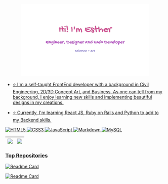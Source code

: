 <p align="center" dir="auto">
<a href="https://github.com/athenacats/" rel="no-follow"><img width="80%" alt="Hello! I'm Esther. Engineer, Designer and Web Developer" src="images/bannertrpt.png" style="max-width :100%">
</p>

- :star: I'm a self-taught FrontEnd developer with a background in Civil Engineering, 2D/3D Concept Art, and Business. As one can tell from my background, I enjoy learning new skills and implementing beautiful designs in my creations.

- :star: Currently, I'm learning React JS, Ruby on Rails and Python to add to my Backend skills.

![HTML5](https://img.shields.io/badge/html5-%23E34F26.svg?style=for-the-badge&logo=html5&logoColor=white)
![CSS3](https://img.shields.io/badge/css3-%231572B6.svg?style=for-the-badge&logo=css3&logoColor=white)
![JavaScript](https://img.shields.io/badge/javascript-%23323330.svg?style=for-the-badge&logo=javascript&logoColor=%23F7DF1E)
![Markdown](https://img.shields.io/badge/markdown-%23000000.svg?style=for-the-badge&logo=markdown&logoColor=white)
![MySQL](https://img.shields.io/badge/mysql-%2300f.svg?style=for-the-badge&logo=mysql&logoColor=white)

<table>
<thead>
<th>
<a href="<a href="https://github.com/athenacats/github-readme-stats">
<img align="center" src="https://github-readme-stats.vercel.app/api?username=athenacats&show_icons=true&theme=tokyonight" style="max-width: 100%;"></a>
</th>
<th>
<a href="<a href="https://github.com/athenacats/github-readme-stats">
<img align="center" src="https://github-readme-stats.vercel.app/api/top-langs/?username=athenacats&layout=compact)" style="max-width: 100%;"></a>
</th>
</thead>
</table>

### Top Repositories

[![Readme Card](https://github-readme-stats.vercel.app/api/pin/?username=athenacats&repo=africa-themed-tic-tac-toe)](https://github.com/athenacats/africa-themed-tic-tac-toe)

[![Readme Card](https://github-readme-stats.vercel.app/api/pin/?username=athenacats&repo=calculator)](https://github.com/athenacats/calculator)
